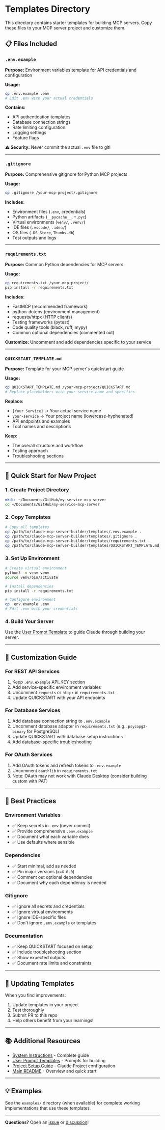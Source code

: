 # Templates Directory

This directory contains starter templates for building MCP servers. Copy these files to your MCP server project and customize them.

## 📋 Files Included

### `.env.example`
**Purpose:** Environment variables template for API credentials and configuration

**Usage:**
```bash
cp .env.example .env
# Edit .env with your actual credentials
```

**Contains:**
- API authentication templates
- Database connection strings
- Rate limiting configuration
- Logging settings
- Feature flags

**⚠️ Security:** Never commit the actual `.env` file to git!

---

### `.gitignore`
**Purpose:** Comprehensive gitignore for Python MCP projects

**Usage:**
```bash
cp .gitignore /your-mcp-project/.gitignore
```

**Includes:**
- Environment files (`.env`, credentials)
- Python artifacts (`__pycache__`, `*.pyc`)
- Virtual environments (`venv/`, `.venv/`)
- IDE files (`.vscode/`, `.idea/`)
- OS files (`.DS_Store`, `Thumbs.db`)
- Test outputs and logs

---

### `requirements.txt`
**Purpose:** Common Python dependencies for MCP servers

**Usage:**
```bash
cp requirements.txt /your-mcp-project/
pip install -r requirements.txt
```

**Includes:**
- FastMCP (recommended framework)
- python-dotenv (environment management)
- requests/httpx (HTTP clients)
- Testing frameworks (pytest)
- Code quality tools (black, ruff, mypy)
- Common optional dependencies (commented out)

**Customize:** Uncomment and add dependencies specific to your service

---

### `QUICKSTART_TEMPLATE.md`
**Purpose:** Template for your MCP server's quickstart guide

**Usage:**
```bash
cp QUICKSTART_TEMPLATE.md /your-mcp-project/QUICKSTART.md
# Replace placeholders with your service name and specifics
```

**Replace:**
- `[Your Service]` → Your actual service name
- `your-service` → Your project name (lowercase-hyphenated)
- API endpoints and examples
- Tool names and descriptions

**Keep:**
- The overall structure and workflow
- Testing approach
- Troubleshooting sections

---

## 🚀 Quick Start for New Project

### 1. Create Project Directory
```bash
mkdir ~/Documents/GitHub/my-service-mcp-server
cd ~/Documents/GitHub/my-service-mcp-server
```

### 2. Copy Templates
```bash
# Copy all templates
cp /path/to/claude-mcp-server-builder/templates/.env.example .
cp /path/to/claude-mcp-server-builder/templates/.gitignore .
cp /path/to/claude-mcp-server-builder/templates/requirements.txt .
cp /path/to/claude-mcp-server-builder/templates/QUICKSTART_TEMPLATE.md QUICKSTART.md
```

### 3. Set Up Environment
```bash
# Create virtual environment
python3 -m venv venv
source venv/bin/activate

# Install dependencies
pip install -r requirements.txt

# Configure environment
cp .env.example .env
# Edit .env with your credentials
```

### 4. Build Your Server
Use the [User Prompt Template](../docs/USER_PROMPT_TEMPLATE.md) to guide Claude through building your server.

---

## 📝 Customization Guide

### For REST API Services
1. Keep `.env.example` API_KEY section
2. Add service-specific environment variables
3. Uncomment `requests` or `httpx` in `requirements.txt`
4. Update QUICKSTART with your API endpoints

### For Database Services
1. Add database connection string to `.env.example`
2. Uncomment database adapter in `requirements.txt` (e.g., `psycopg2-binary` for PostgreSQL)
3. Update QUICKSTART with database setup instructions
4. Add database-specific troubleshooting

### For OAuth Services
1. Add OAuth tokens and refresh tokens to `.env.example`
2. Uncomment `oauthlib` in `requirements.txt`
3. Note: OAuth may not work with Claude Desktop (consider building custom with PAT)

---

## 🎯 Best Practices

### Environment Variables
- ✅ Keep secrets in `.env` (never commit)
- ✅ Provide comprehensive `.env.example`
- ✅ Document what each variable does
- ✅ Use defaults where sensible

### Dependencies
- ✅ Start minimal, add as needed
- ✅ Pin major versions (`>=X.0.0`)
- ✅ Comment out optional dependencies
- ✅ Document why each dependency is needed

### Gitignore
- ✅ Ignore all secrets and credentials
- ✅ Ignore virtual environments
- ✅ Ignore IDE-specific files
- ✅ Don't ignore `.env.example` or templates

### Documentation
- ✅ Keep QUICKSTART focused on setup
- ✅ Include troubleshooting section
- ✅ Show expected outputs
- ✅ Document rate limits and constraints

---

## 🔄 Updating Templates

When you find improvements:
1. Update templates in your project
2. Test thoroughly
3. Submit PR to this repo
4. Help others benefit from your learnings!

---

## 📚 Additional Resources

- [System Instructions](../docs/SYSTEM_INSTRUCTIONS.md) - Complete guide
- [User Prompt Templates](../docs/USER_PROMPT_TEMPLATE.md) - Prompts for building
- [Project Setup Guide](../docs/PROJECT_SETUP.md) - Claude Project configuration
- [Main README](../README.md) - Overview and quick start

---

## 💡 Examples

See the `examples/` directory (when available) for complete working implementations that use these templates.

---

**Questions?** Open an [issue](https://github.com/YOUR_USERNAME/claude-mcp-server-builder/issues) or [discussion](https://github.com/YOUR_USERNAME/claude-mcp-server-builder/discussions)!
